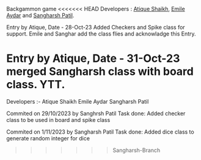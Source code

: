 Backgammon game
<<<<<<< HEAD
Developers : [Atique Shaikh](https://github.com/AtiqueUCD), 
[Emile Aydar](https://github.com/xXMagIkZzR4mBOXx) and [Sangharsh Patil](https://github.com/Sangharsh11).

Entry by Atique, Date - 28-Oct-23
Added Checkers and Spike class for support.
Emile and Sanghar add the class flies and acknowladge this Entry.


Entry by Atique, Date - 31-Oct-23
merged Sangharsh class with board class. YTT.
=======
Developers :-
    Atique Shaikh
    Emile Aydar
    Sangharsh Patil


Commited on 29/10/2023  by Sanghrsh Patil 
Task done: Added checker class to be used in board and  spike class


Commited on 1/11/2023 by Sangharsh Patil
Task done: Added dice class to generate random integer for dice
>>>>>>> Sangharsh-Branch
